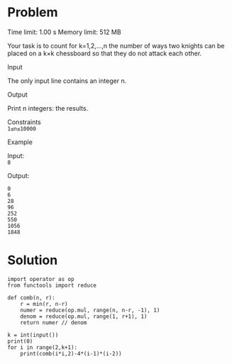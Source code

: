 # Problem
Time limit: 1.00 s Memory limit: 512 MB

Your task is to count for k=1,2,…,n the number of ways two knights can be placed on a k×k chessboard so that they do not attack each other.

Input

The only input line contains an integer n.

Output

Print n integers: the results.

Constraints<br>
`1≤n≤10000`

Example

Input:<br>
`8`

Output:
```
0
6
28
96
252
550
1056
1848
```

# Solution
```
import operator as op
from functools import reduce

def comb(n, r):
    r = min(r, n-r)
    numer = reduce(op.mul, range(n, n-r, -1), 1)
    denom = reduce(op.mul, range(1, r+1), 1)
    return numer // denom

k = int(input())
print(0)
for i in range(2,k+1):
    print(comb(i*i,2)-4*(i-1)*(i-2))
```

